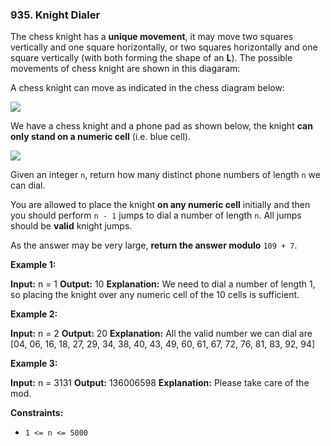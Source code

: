 ### 935\. Knight Dialer

The chess knight has a **unique movement**, it may move two squares vertically and one square horizontally, or two squares horizontally and one square vertically (with both forming the shape of an **L**). The possible movements of chess knight are shown in this diagaram:

A chess knight can move as indicated in the chess diagram below:

![](https://assets.leetcode.com/uploads/2020/08/18/chess.jpg)

We have a chess knight and a phone pad as shown below, the knight **can only stand on a numeric cell** (i.e. blue cell).

![](https://assets.leetcode.com/uploads/2020/08/18/phone.jpg)

Given an integer `n`, return how many distinct phone numbers of length `n` we can dial.

You are allowed to place the knight **on any numeric cell** initially and then you should perform `n - 1` jumps to dial a number of length `n`. All jumps should be **valid** knight jumps.

As the answer may be very large, **return the answer modulo** `109 + 7`.

**Example 1:**

**Input:** n = 1
**Output:** 10
**Explanation:** We need to dial a number of length 1, so placing the knight over any numeric cell of the 10 cells is sufficient.

**Example 2:**

**Input:** n = 2
**Output:** 20
**Explanation:** All the valid number we can dial are \[04, 06, 16, 18, 27, 29, 34, 38, 40, 43, 49, 60, 61, 67, 72, 76, 81, 83, 92, 94\]

**Example 3:**

**Input:** n = 3131
**Output:** 136006598
**Explanation:** Please take care of the mod.

**Constraints:**

*   `1 <= n <= 5000`
